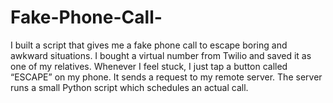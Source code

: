 # Fake-Phone-Call-
I built a script that gives me a fake phone call to escape boring and awkward situations. I bought a virtual number from Twilio and saved it as one of my relatives. Whenever I feel stuck, I just tap a button called “ESCAPE” on my phone. It sends a request to my remote server. The server runs a small Python script which schedules an actual call. 
